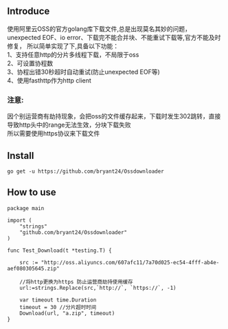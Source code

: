 ## Introduce
使用阿里云OSS的官方golang库下载文件,总是出现莫名其妙的问题，unexpected EOF、io error、下载完不能合并块、不能重试下载等,官方不能及时修复，
所以简单实现了下,具备以下功能：  <br />
1、支持任意http的分片多线程下载，不局限于oss  <br />
2、可设置协程数  <br />
3、协程出错30秒超时自动重试(防止unexpected EOF等)  <br />
4、使用fasthttp作为http client


### 注意:<br />
因个别运营商有劫持现象，会把oss的文件缓存起来，下载时发生302跳转，直接导致http头中的range无法生效，分块下载失败  <br />
所以需要使用https协议来下载文件


## Install
```
go get -u https://github.com/bryant24/Ossdownloader
```

## How to use
```
package main

import (
	"strings"
	"github.com/bryant24/Ossdownloader"
)

func Test_Download(t *testing.T) {

	src := "http://oss.aliyuncs.com/607afc11/7a70d025-ec54-4fff-ab4e-aef080305645.zip"

	//将http更换为https 防止运营商劫持使用缓存
	url:=strings.Replace(src,`http://`, `https://`, -1)

	var timeout time.Duration
	timeout = 30 //分片超时时间
	Download(url, "a.zip", timeout)
}

```
